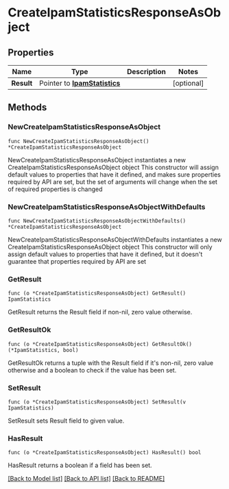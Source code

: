 # CreateIpamStatisticsResponseAsObject

## Properties

Name | Type | Description | Notes
------------ | ------------- | ------------- | -------------
**Result** | Pointer to [**IpamStatistics**](IpamStatistics.md) |  | [optional] 

## Methods

### NewCreateIpamStatisticsResponseAsObject

`func NewCreateIpamStatisticsResponseAsObject() *CreateIpamStatisticsResponseAsObject`

NewCreateIpamStatisticsResponseAsObject instantiates a new CreateIpamStatisticsResponseAsObject object
This constructor will assign default values to properties that have it defined,
and makes sure properties required by API are set, but the set of arguments
will change when the set of required properties is changed

### NewCreateIpamStatisticsResponseAsObjectWithDefaults

`func NewCreateIpamStatisticsResponseAsObjectWithDefaults() *CreateIpamStatisticsResponseAsObject`

NewCreateIpamStatisticsResponseAsObjectWithDefaults instantiates a new CreateIpamStatisticsResponseAsObject object
This constructor will only assign default values to properties that have it defined,
but it doesn't guarantee that properties required by API are set

### GetResult

`func (o *CreateIpamStatisticsResponseAsObject) GetResult() IpamStatistics`

GetResult returns the Result field if non-nil, zero value otherwise.

### GetResultOk

`func (o *CreateIpamStatisticsResponseAsObject) GetResultOk() (*IpamStatistics, bool)`

GetResultOk returns a tuple with the Result field if it's non-nil, zero value otherwise
and a boolean to check if the value has been set.

### SetResult

`func (o *CreateIpamStatisticsResponseAsObject) SetResult(v IpamStatistics)`

SetResult sets Result field to given value.

### HasResult

`func (o *CreateIpamStatisticsResponseAsObject) HasResult() bool`

HasResult returns a boolean if a field has been set.


[[Back to Model list]](../README.md#documentation-for-models) [[Back to API list]](../README.md#documentation-for-api-endpoints) [[Back to README]](../README.md)


